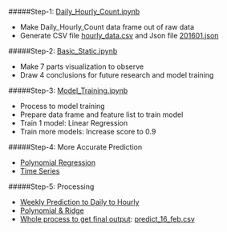 
#####Step-1: [Daily_Hourly_Count.ipynb](https://github.com/BitTigerInst/Smarking-G16/blob/master/member/alice/Daily_Hourly_Count.ipynb)
- Make Daily_Hourly_Count data frame out of raw data
- Generate CSV file [hourly_data.csv](https://github.com/BitTigerInst/Smarking-G16/blob/master/member/alice/hourly_data.csv) and Json file [201601.json](https://github.com/BitTigerInst/Smarking-G16/blob/master/member/alice/201601.json)

#####Step-2: [Basic_Static.ipynb](https://github.com/BitTigerInst/Smarking-G16/blob/master/member/alice/Basic_Static.ipynb)
- Make 7 parts visualization to observe
- Draw 4 conclusions for future research and model training

#####Step-3: [Model_Training.ipynb](https://github.com/BitTigerInst/Smarking-G16/blob/master/member/alice/Model_Training.ipynb)
- Process to model training
- Prepare data frame and feature list to train model
- Train 1 model: Linear Regression
- Train more models: Increase score to 0.9


#####Step-4: More Accurate Prediction
- [Polynomial Regression](https://github.com/BitTigerInst/Smarking-G16/blob/master/member/alice/Model_Training_Polynomial.ipynb)
- [Time Series](https://github.com/BitTigerInst/Smarking-G16/blob/master/member/alice/Model_Training_TimeSeries_Weekly.ipynb)


#####Step-5: Processing
- [Weekly Prediction to Daily to Hourly](https://github.com/BitTigerInst/Smarking-G16/blob/master/member/alice/Week_to_Day_to_Hour.ipynb)
- [Polynomial & Ridge](https://github.com/BitTigerInst/Smarking-G16/blob/master/member/alice/Model_Training_WholeProcess_Raw.ipynb)
- [Whole process to get final output](https://github.com/BitTigerInst/Smarking-G16/blob/master/member/alice/Model_Training_WholeProcess_Final.ipynb): [predict_16_feb.csv](https://github.com/BitTigerInst/Smarking-G16/blob/master/member/alice/predict_16_feb.csv)
